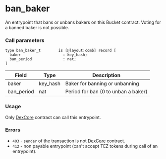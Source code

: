 # ban\_baker

An entrypoint that bans or unbans bakers on this Bucket contract. Voting for a banned baker is not possible.

### Call parameters

```pascaligo
type ban_baker_t        is [@layout:comb] record [
  baker                   : key_hash;
  ban_period              : nat;
]
```

| Field       | Type      | Description                         |
| ----------- | --------- | ----------------------------------- |
| baker       | key\_hash | Baker for banning or unbanning      |
| ban\_period | nat       | Period for ban (0 to unban a baker) |

### Usage

Only [DexCore](../../dexcore-contract/) contract can call this entrypoint.

### Errors

* `403` - `sender` of the transaction is not [DexCore](../../dexcore-contract/) contract.
* `412` - non payable entrypoint (can't accept TEZ tokens during call of an entrypoint).
